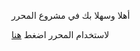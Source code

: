 أهلا وسهلا بك في مشروع المحرر

لاستخدام المحرر اضغط
[هنا](https://raw.githack.com/Fahad-Alsaidi/muharar/master/converter.html)
